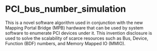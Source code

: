 # PCI_bus_number_simulation
This is a novel software algorithm used in conjunction with the new Mapping Portal Bridge (MPB) hardware that can be used by system software to enumerate PCI devices under it. This invention disclosure is used to solve the scalability of scarce resources such as Bus, Device, Function (BDF) numbers, and Memory Mapped IO (MMIO).
